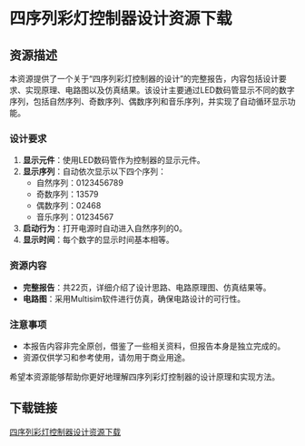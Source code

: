 # 四序列彩灯控制器设计资源下载

## 资源描述

本资源提供了一个关于“四序列彩灯控制器的设计”的完整报告，内容包括设计要求、实现原理、电路图以及仿真结果。该设计主要通过LED数码管显示不同的数字序列，包括自然序列、奇数序列、偶数序列和音乐序列，并实现了自动循环显示功能。

### 设计要求

1. **显示元件**：使用LED数码管作为控制器的显示元件。
2. **显示序列**：自动依次显示以下四个序列：
   - 自然序列：0123456789
   - 奇数序列：13579
   - 偶数序列：02468
   - 音乐序列：01234567
3. **启动行为**：打开电源时自动进入自然序列的0。
4. **显示时间**：每个数字的显示时间基本相等。

### 资源内容

- **完整报告**：共22页，详细介绍了设计思路、电路原理图、仿真结果等。
- **电路图**：采用Multisim软件进行仿真，确保电路设计的可行性。

### 注意事项

- 本报告内容非完全原创，借鉴了一些相关资料，但报告本身是独立完成的。
- 资源仅供学习和参考使用，请勿用于商业用途。

希望本资源能够帮助你更好地理解四序列彩灯控制器的设计原理和实现方法。

## 下载链接

[四序列彩灯控制器设计资源下载](https://pan.quark.cn/s/501db97ee236)